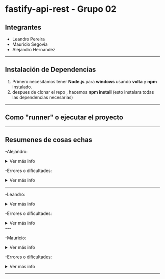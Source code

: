 # fastify-api-rest - Grupo 02  

## Integrantes  
- Leandro Pereira
- Mauricio Segovia 
- Alejandro Hernandez

---

## Instalación de Dependencias  
1. Primero necesitamos tener **Node.js** para **windows** usando **volta** y **npm** instalado.  
2. despues de clonar el repo , hacemos **npm install** (esto instalara todas las dependencias necesarias)

---
## Como "runner"  o ejecutar el proyecto





---

## Resumenes de cosas echas

-Alejandro:
<details>
  <summary>Ver más info</summary>

  Aquí va la explicacion
</details>

-Errores o dificultades:
<details>
  <summary>Ver más info</summary>

  Aquí va la explicacion
</details>

---

-Leandro:
<details>
  <summary>Ver más info</summary>

  Aquí va la explicacion
</details>

-Errores o dificultades:
<details>
  <summary>Ver más info</summary>

  Aquí va la explicacion
</details>
---

-Mauricio:

<details>
  <summary>Ver más info</summary>

  Aquí va la explicacion
</details>

-Errores o dificultades:
<details>
  <summary>Ver más info</summary>

  Aquí va la explicacion
</details>

---